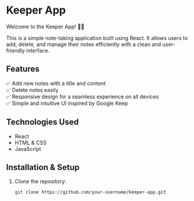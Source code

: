# Keeper App

Welcome to the Keeper App! 📝🚀

This is a simple note-taking application built using React. It allows users to add, delete, and manage their notes efficiently with a clean and user-friendly interface.

## Features

✅ Add new notes with a title and content  
✅ Delete notes easily  
✅ Responsive design for a seamless experience on all devices  
✅ Simple and intuitive UI inspired by Google Keep  

## Technologies Used

- React  
- HTML & CSS  
- JavaScript  

## Installation & Setup

1. Clone the repository:
   ```sh
   git clone https://github.com/your-username/keeper-app.git
